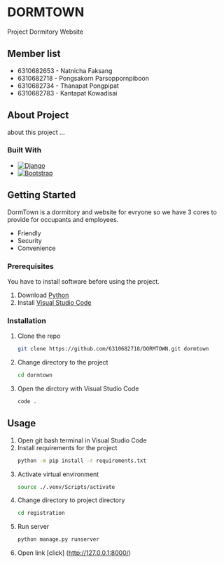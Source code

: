 # DORMTOWN
Project Dormitory Website

## Member list
* 6310682653 - Natnicha Faksang
* 6310682718 - Pongsakorn Parsoppornpiboon
* 6310682734 - Thanapat Pongpipat
* 6310682783 - Kantapat Kowadisai 

## About Project
about this project ...

### Built With
* [![Django][djangoproject.com]][Django-url]
* [![Bootstrap][Bootstrap.com]][Bootstrap-url]

## Getting Started
DormTown is a dormitory and website for evryone so we have 3 cores to provide for occupants and employees.
* Friendly
* Security
* Convenience

### Prerequisites
You have to install software before using the project.

1. Download [Python](https://www.python.org/downloads/)
2. Install [Visual Studio Code](https://code.visualstudio.com/download)

### Installation
1. Clone the repo
    ```sh
    git clone https://github.com/6310682718/DORMTOWN.git dormtown
    ```
2. Change directory to the project
    ```sh
    cd dormtown
    ```
3. Open the dirctory with Visual Studio Code
    ```sh
    code .
    ```

## Usage
1. Open git bash terminal in Visual Studio Code
2. Install requirements for the project
    ```sh
    python -m pip install -r requirements.txt
    ```
3. Activate virtual environment
    ```sh
    source ./.venv/Scripts/activate
    ```
4. Change directory to project directory
    ```sh
    cd registration
    ```
5. Run server
    ```sh
    python manage.py runserver
    ```
6. Open link [click] (http://127.0.0.1:8000/)

<!-- MARKDOWN LINKS & IMAGES -->
[djangoproject.com]: https://img.shields.io/badge/Djang0-35495E?style=for-the-badge&logo=django&logoColor=4FC08D
[Django-url]: https://www.djangoproject.com/
[Bootstrap.com]: https://img.shields.io/badge/Bootstrap-563D7C?style=for-the-badge&logo=bootstrap&logoColor=white
[Bootstrap-url]: https://getbootstrap.com